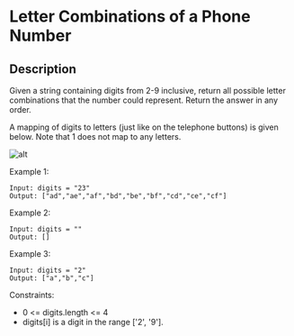 # Letter Combinations of a Phone Number
## Description

Given a string containing digits from 2-9 inclusive, return all possible letter combinations that the number could represent. Return the answer in any order.

A mapping of digits to letters (just like on the telephone buttons) is given below. Note that 1 does not map to any letters.

![alt](https://assets.leetcode.com/uploads/2022/03/15/1200px-telephone-keypad2svg.png)
 

Example 1:
```
Input: digits = "23"
Output: ["ad","ae","af","bd","be","bf","cd","ce","cf"]
```
Example 2:
```
Input: digits = ""
Output: []
```
Example 3:
```
Input: digits = "2"
Output: ["a","b","c"]
```
Constraints:

* 0 <= digits.length <= 4
* digits[i] is a digit in the range ['2', '9'].
